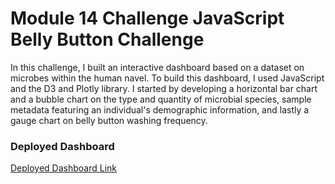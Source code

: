 # Module 14 Challenge JavaScript Belly Button Challenge

In this challenge, I built an interactive dashboard based on a dataset on microbes within the human navel. To build this dashboard, I used JavaScript and the D3 and Plotly library. I started by developing a horizontal bar chart and a bubble chart on the type and quantity of microbial species, sample metadata featuring an individual's demographic information, and lastly a gauge chart on belly button washing frequency. 

### Deployed Dashboard
[Deployed Dashboard Link]([https://jjc55.github.io/belly-button-challenge/](https://jjc55.github.io/belly--button--challenge/)https://jjc55.github.io/belly--button--challenge/)

 
